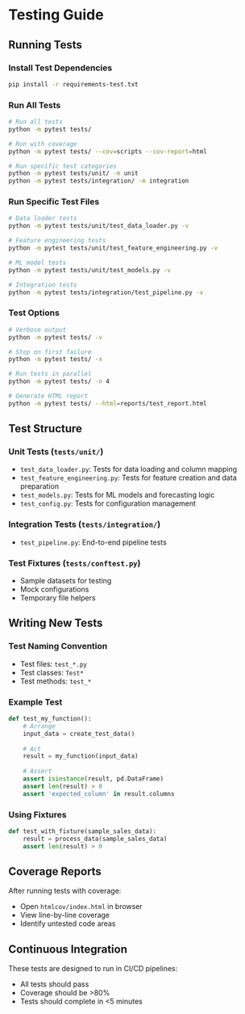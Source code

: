 # Testing Guide

## Running Tests

### Install Test Dependencies
```bash
pip install -r requirements-test.txt
```

### Run All Tests
```bash
# Run all tests
python -m pytest tests/

# Run with coverage
python -m pytest tests/ --cov=scripts --cov-report=html

# Run specific test categories
python -m pytest tests/unit/ -m unit
python -m pytest tests/integration/ -m integration
```

### Run Specific Test Files
```bash
# Data loader tests
python -m pytest tests/unit/test_data_loader.py -v

# Feature engineering tests
python -m pytest tests/unit/test_feature_engineering.py -v

# ML model tests
python -m pytest tests/unit/test_models.py -v

# Integration tests
python -m pytest tests/integration/test_pipeline.py -v
```

### Test Options
```bash
# Verbose output
python -m pytest tests/ -v

# Stop on first failure
python -m pytest tests/ -x

# Run tests in parallel
python -m pytest tests/ -n 4

# Generate HTML report
python -m pytest tests/ --html=reports/test_report.html
```

## Test Structure

### Unit Tests (`tests/unit/`)
- `test_data_loader.py`: Tests for data loading and column mapping
- `test_feature_engineering.py`: Tests for feature creation and data preparation
- `test_models.py`: Tests for ML models and forecasting logic
- `test_config.py`: Tests for configuration management

### Integration Tests (`tests/integration/`)
- `test_pipeline.py`: End-to-end pipeline tests

### Test Fixtures (`tests/conftest.py`)
- Sample datasets for testing
- Mock configurations
- Temporary file helpers

## Writing New Tests

### Test Naming Convention
- Test files: `test_*.py`
- Test classes: `Test*`
- Test methods: `test_*`

### Example Test
```python
def test_my_function():
    # Arrange
    input_data = create_test_data()
    
    # Act
    result = my_function(input_data)
    
    # Assert
    assert isinstance(result, pd.DataFrame)
    assert len(result) > 0
    assert 'expected_column' in result.columns
```

### Using Fixtures
```python
def test_with_fixture(sample_sales_data):
    result = process_data(sample_sales_data)
    assert len(result) > 0
```

## Coverage Reports

After running tests with coverage:
- Open `htmlcov/index.html` in browser
- View line-by-line coverage
- Identify untested code areas

## Continuous Integration

These tests are designed to run in CI/CD pipelines:
- All tests should pass
- Coverage should be >80%
- Tests should complete in <5 minutes
